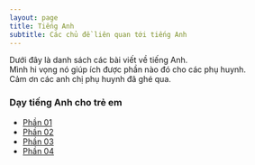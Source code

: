 ```yaml
---
layout: page
title: Tiếng Anh
subtitle: Các chủ đề liên quan tới tiếng Anh
---
```


Dưới đây là danh sách các bài viết về tiếng Anh.
<br>Mình hi vọng nó giúp ích được phần nào đó cho các phụ huynh.
<br>Cảm ơn các anh chị phụ huynh đã ghé qua.

### Dạy tiếng Anh cho trẻ em
* [Phần 01](https://motdoiannhien.github.io/2020-09-08-day-tre-tieng-anh-nhu-the-nao-phan-1/)
* [Phần 02](https://motdoiannhien.github.io/2020-09-09-day-tre-tieng-anh-nhu-the-nao-phan-2/)
* [Phần 03](https://motdoiannhien.github.io/2020-09-10-day-tre-tieng-anh-nhu-the-nao-phan-3/)
* [Phần 04](https://motdoiannhien.github.io/2020-09-11-day-tre-tieng-anh-nhu-the-nao-phan-4/)